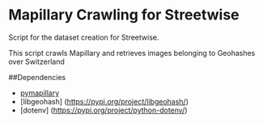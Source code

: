 # Mapillary Crawling for Streetwise
Script for the dataset creation for Streetwise. 

This script crawls Mapillary and retrieves images belonging to Geohashes over Switzerland

##Dependencies 
- [pymapillary](https://github.com/khmurakami/pymapillary)
- [libgeohash] (https://pypi.org/project/libgeohash/)
- [dotenv] (https://pypi.org/project/python-dotenv/)
